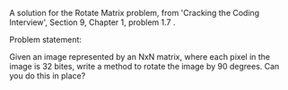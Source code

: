 A solution for the Rotate Matrix problem, from 'Cracking the Coding Interview', Section 9, Chapter 1, problem 1.7 .

Problem statement:

Given an image represented by an NxN matrix, where each pixel in the image is 32 bites, write a method to rotate 
the image by 90 degrees. Can you do this in place?
